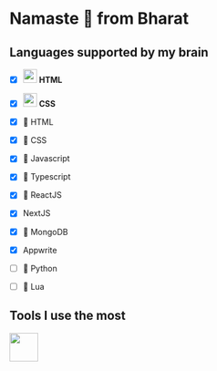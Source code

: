 # Namaste 🙏 from Bharat

## Languages supported by my brain

- [x] <img src="https://cdn.jsdelivr.net/gh/devicons/devicon@latest/icons/html5/html5-original-wordmark.svg" height="24"/> **HTML**

- [x] <img src="https://cdn.jsdelivr.net/gh/devicons/devicon@latest/icons/css3/css3-original-wordmark.svg" height="24"/> **CSS**

- [x]  HTML
- [x]  CSS
- [x]  Javascript
- [x] 󰛦 Typescript
- [x] 󰜈 ReactJS
- [x] NextJS
- [x]  MongoDB
- [x] Appwrite
- [ ]  Python
- [ ]  Lua

## Tools I use the most

<!-- ![Neovim](https://raw.githubusercontent.com/neovim/neovim.github.io/master/logos/neovim-logo-300x87.png) -->
<img src="https://raw.githubusercontent.com/neovim/neovim.github.io/master/logos/neovim-logo-300x87.png" height="50"/>
